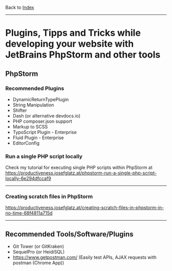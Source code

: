 Back to [Index](../../Index.md)

---

# Plugins, Tipps and Tricks while developing your website with JetBrains PhpStorm and other tools

## PhpStorm

### Recommended Plugins

* DynamicReturnTypePlugin
* String Manipulation
* Shifter
* Dash (or alternative devdocs.io)
* PHP composer.json support
* Markup to SCSS
* TypoScript Plugin - Enterprise
* Fluid Plugin - Enterprise
* EditorConfig

### Run a single PHP script locally

Check my tutorial for executing single PHP scripts within PhpStorm at
https://productiveness.josefglatz.at/phpstorm-run-a-single-php-script-locally-6e294dfccaf9

---

### Creating scratch files in PhpStorm

https://productiveness.josefglatz.at/creating-scratch-files-in-phpstorm-in-no-time-68f4811a715d

---

## Recommended Tools/Software/Plugins

* Git Tower (or GitKraken)
* SequelPro (or HeidiSQL)
* https://www.getpostman.com/ (Easily test APIs, AJAX requests with postman (Chrome App))
